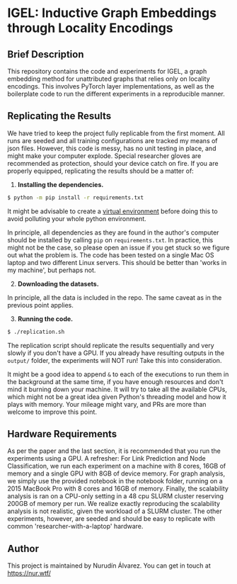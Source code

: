 # IGEL: Inductive Graph Embeddings through Locality Encodings

## Brief Description

This repository contains the code and experiments for 
IGEL, a graph embedding method for unattributed graphs that relies only on locality encodings. This involves PyTorch layer implementations, as well
as the boilerplate code to run the different experiments in a reproducible manner. 

## Replicating the Results

We have tried to keep the project fully replicable from the first moment. All runs are seeded and all training configurations are tracked my means of json files. However, this code is messy, has no unit testing in place, and might make your computer explode. Special researcher gloves are recommended as protection, should your device catch on fire. If you are properly equipped, replicating the results should be a matter of:

1. **Installing the dependencies.**

```bash
$ python -m pip install -r requirements.txt
```

It might be advisable to create a [virtual environment](https://virtualenv.pypa.io/en/latest/) before doing this to avoid polluting your whole python environment.

In principle, all dependencies as they are found in the author's computer should be installed by calling `pip` on `requirements.txt`. In practice, this might not be the case, so please open an issue if you get stuck so we figure out what the problem is. The code has been tested on a single Mac OS laptop and two different Linux servers. This should be better than 'works in my machine', but perhaps not.

2. **Downloading the datasets.**

In principle, all the data is included in the repo. The same caveat as in the previous point applies. 

3. **Running the code.**

```bash
$ ./replication.sh
```

The replication script should replicate the results sequentially and very slowly if you don't have a GPU. If you already have resulting outputs in the `output/` folder, the experiments will NOT run! Take this into consideration.

It might be a good idea to append `&` to each of the executions to run them in the background at the same time, if you have enough resources and don't mind it burning down your machine. It will try to take all the available CPUs, which might not be a great idea given Python's threading model and how it plays with memory. Your mileage might vary, and PRs are more than welcome to improve this point. 

## Hardware Requirements

As per the paper and the last section, it is recommended that you run the experiments using a GPU. A refresher: For Link Prediction and Node Classification, we run each experiment on a machine with 8 cores, 16GB of memory and a single GPU with 8GB of device memory. For graph analysis, we simply use the provided notebook in the notebook folder, running on a 2015 MacBook Pro with 8 cores and 16GB of memory. Finally, the scalability analysis is ran on a CPU-only setting in a 48 cpu SLURM cluster reserving 200GB of memory per run. We realize exactly reproducing the scalability analysis is not realistic, given the workload of a SLURM cluster. The other experiments, however, are seeded and should be easy to replicate with common 'researcher-with-a-laptop' hardware.

## Author

This project is maintained by Nurudín Álvarez. You can get in touch at https://nur.wtf/


